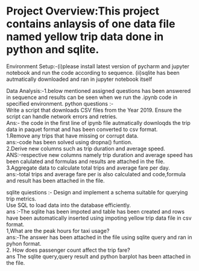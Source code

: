 # Project Overview:This project contains anlaysis  of  one data file named yellow trip data done  in python and sqlite.

 Environment Setup:-(i)please install latest version of pycharm and jupyter notebook and run the code according to sequence.
 (ii)sqlite has been autmatically downloaded and ran in jupyter notebook itself

Data Analysis:-1.below mentioned assigned questions has been answered in sequence and results can be seen when we run the .ipynb code in specified environment.
python questions :-<br/>
Write a script that downloads CSV files from the Year 2019.
Ensure the script can handle network errors and retries.<br/>
Ans:- the code in the first line of ipynb file autmatically downloqds the trip data in paquet format and has been converted to csv format.<br/>
1.Remove any trips that have missing or corrupt data.<br/>
ans:-code has been solved using dropna() funtion.<br/>
2.Derive new columns such as trip duration and average speed.<br/>
ANS:-respective new columns namely trip duration and average speed has been calulated and formulas and results are attached in the file.<br/>
3.Aggregate data to calculate total trips and average fare per day.<br/>
ans:-total trips and average fare per is also calculated and code,formula and result has been attached in the file.<br/>

sqlite quiestions :-
Design and implement a schema suitable for querying trip metrics.<br/>
Use SQL to load data into the database efficiently.<br/>
ans :-The sqlite has been impoted and table has been created and rows have been automatically inserted using  impoting yellow trip data file in csv format.<br/>
1,What are the peak hours for taxi usage?<br/>
ans:-The answer has been attached in the file using sqlite query and ran in pyhon format.<br/>
2. How does passenger count affect the trip fare?<br/>
ans The sqlite query,query result and python barplot has been attached in the file.<br/>


 

 
